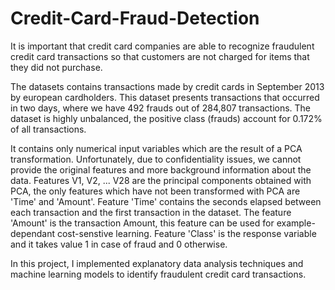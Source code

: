 # Credit-Card-Fraud-Detection

It is important that credit card companies are able to recognize fraudulent credit card transactions so that customers are not 
charged for items that they did not purchase.

The datasets contains transactions made by credit cards in September 2013 by european cardholders. This dataset presents 
transactions that occurred in two days, where we have 492 frauds out of 284,807 transactions. The dataset is highly unbalanced,
the positive class (frauds) account for 0.172% of all transactions.

It contains only numerical input variables which are the result of a PCA transformation. Unfortunately, due to confidentiality 
issues, we cannot provide the original features and more background information about the data. Features V1, V2, ... V28 are 
the principal components obtained with PCA, the only features which have not been transformed with PCA are 'Time' and 'Amount'.
Feature 'Time' contains the seconds elapsed between each transaction and the first transaction in the dataset. The feature 
'Amount' is the transaction Amount, this feature can be used for example-dependant cost-senstive learning. Feature 'Class' is 
the response variable and it takes value 1 in case of fraud and 0 otherwise.

In this project, I implemented explanatory data analysis techniques and machine learning models to identify fraudulent credit 
card transactions.

